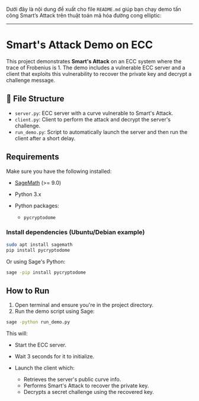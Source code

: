 Dưới đây là nội dung đề xuất cho file `README.md` giúp bạn chạy demo tấn công Smart’s Attack trên thuật toán mã hóa đường cong elliptic:

---

# Smart's Attack Demo on ECC

This project demonstrates **Smart's Attack** on an ECC system where the trace of Frobenius is 1. The demo includes a vulnerable ECC server and a client that exploits this vulnerability to recover the private key and decrypt a challenge message.

## 📁 File Structure

* `server.py`: ECC server with a curve vulnerable to Smart's Attack.
* `client.py`: Client to perform the attack and decrypt the server's challenge.
* `run_demo.py`: Script to automatically launch the server and then run the client after a short delay.

## Requirements

Make sure you have the following installed:

* [SageMath](https://www.sagemath.org/) (>= 9.0)
* Python 3.x
* Python packages:

  * `pycryptodome`

### Install dependencies (Ubuntu/Debian example)

```bash
sudo apt install sagemath
pip install pycryptodome
```

Or using Sage's Python:

```bash
sage -pip install pycryptodome
```

## How to Run

1. Open terminal and ensure you're in the project directory.
2. Run the demo script using Sage:

```bash
sage -python run_demo.py
```

This will:

* Start the ECC server.
* Wait 3 seconds for it to initialize.
* Launch the client which:

  * Retrieves the server's public curve info.
  * Performs Smart's Attack to recover the private key.
  * Decrypts a secret challenge using the recovered key.




